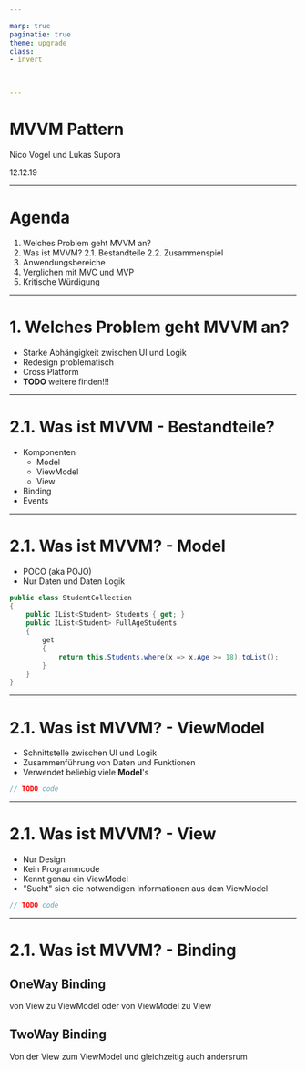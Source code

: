 ```yaml
---

marp: true
paginatie: true
theme: upgrade
class: 
- invert
    


---
```


<!-- 
_class: 
- lead
- invert-->

# MVVM Pattern
Nico Vogel und Lukas Supora

12.12.19

---

# Agenda

1. Welches Problem geht MVVM an?
2. Was ist MVVM?
  2.1. Bestandteile
  2.2. Zusammenspiel
3. Anwendungsbereiche
4. Verglichen mit MVC und MVP
5. Kritische Würdigung

---

# 1. Welches Problem geht MVVM an?

- Starke Abhängigkeit zwischen UI und Logik 
- Redesign problematisch
- Cross Platform
- **TODO** weitere finden!!!

<!--
*Vorwort*: 
generell kommt es auf die ausgangassituation an, wie stark die folgenden punkte gewogen werden.

1. UI und Logik ist ein code, was schwer zu warten ist
2. da die UI und die logik viel miteinander zu tun haben kann man nicht einfach das design ändern. dabei zerstört man wahrscheinlich viele funktionen usw.
3. Es muss viel logik neu für jede plattform geschrieben werden

*schlusswort*:
wenn beispielweise Application Layer angewand wird, ist punkt 3 schonmal deutlich weniget schlimm, da man bereits eine saubere trennung zwsichen UI und Logik hat.
-->

---

# 2.1. Was ist MVVM - Bestandteile?

- Komponenten
  - Model
  - ViewModel
  - View
- Binding
- Events

---
<!-- 
_class: 
- invert
- code
-->
<span>

# 2.1. Was ist MVVM? - Model

- POCO (aka POJO)
- Nur Daten und Daten Logik

<!-- 
1. wenn das objekt eine collection beinhält und nur eine submenge zurückgeben soll. bsp. StudentCollection.getFullAgeStudents() 
-->

</span>

```` C#
public class StudentCollection
{
    public IList<Student> Students { get; }
    public IList<Student> FullAgeStudents 
    { 
        get 
        {
            return this.Students.where(x => x.Age >= 18).toList();
        }
    }
}
````


---
<!-- 
_class: 
- invert
- code
-->
<span>

# 2.1. Was ist MVVM? - ViewModel

- Schnittstelle zwischen UI und Logik
- Zusammenführung von Daten und Funktionen 
- Verwendet beliebig viele **Model**'s

</span>

````C#
// TODO code
````

---
<!-- 
_class: 
- invert
- code
-->
<span>

# 2.1. Was ist MVVM? - View

- Nur Design
- Kein Programmcode
- Kennt genau ein ViewModel
- "Sucht" sich die notwendigen Informationen aus dem ViewModel

</span>

````C#
// TODO code
````

---

# 2.1. Was ist MVVM? - Binding

<span class="columnFlex">
<div>

## OneWay Binding

von View zu ViewModel oder von ViewModel zu View

</div>
<div>

## TwoWay Binding

Von der View zum ViewModel und gleichzeitig auch andersrum

</div>
</span>
